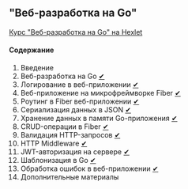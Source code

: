 ## "Веб-разработка на Go"

[Курс "Веб-разработка на Go" на Hexlet](https://ru.hexlet.io/courses/go-web-development)

#### Содержание

1. Введение
2. Веб-разработка на Go [✔](go-web-development/2/)
3. Логирование в веб-приложении [✔](go-web-development/3/)
4. Веб-приложение на микрофреймворке Fiber [✔](go-web-development/4/)
5. Роутинг в Fiber веб-приложении [✔](go-web-development/5/)
6. Сериализация данных в JSON [✔](go-web-development/6/)
7. Хранение данных в памяти Go-приложения [✔](go-web-development/7/)
8. CRUD-операции в Fiber [✔](go-web-development/8/)
9. Валидация HTTP-запросов [✔](go-web-development/9/)
10. HTTP Middleware [✔](go-web-development/10/)
11. JWT-авторизация на сервере [✔](go-web-development/11/)
12. Шаблонизация в Go [✔](go-web-development/12/)
13. Обработка ошибок в веб-приложении [✔](go-web-development/13/)
14. Дополнительные материалы
